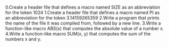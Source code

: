 0.Create a header file that defines a macro named SIZE as an abbreviation for the token 1024
1.Create a header file that defines a macro named PI as an abbreviation for the token 3.14159265359
2.Write a program that prints the name of the file it was compiled from, followed by a new line.
3.Write a function-like macro ABS(x) that computes the absolute value of a number x.
4.Write a function-like macro SUM(x, y) that computes the sum of the numbers x and y.